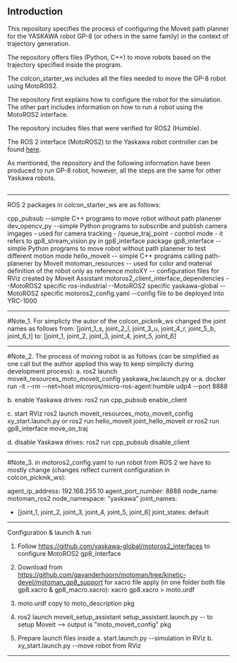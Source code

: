 
## Introduction

This repository specifies the process of configuring the Moveit path planner for the YASKAWA robot GP-8 (or others in the same family)
in the context of trajectory generation. 

The repository offers files (Python, C++) to move robots based on the trajectory specified inside the program.

The colcon_starter_ws includes all the files needed to move the GP-8 robot using MotoROS2.

The repository first explains how to configure the robot for the simulation. The other part includes information on how to run a robot using the MotoROS2 interface.

The repository includes files that were verified for ROS2 (Humble).

The ROS 2 interface (MotoROS2) to the Yaskawa robot controller can be found [here](https://github.com/Yaskawa-Global/motoros2).

As mentioned, the repository and the following information have been produced to run GP-8 robot, however, all the steps are the same for other Yaskawa robots.

##
---

ROS 2 packages in colcon_starter_ws are as follows:

cpp_pubsub --simple C++ programs to move robot without path planener
dev_opencv_py --simple Python programs to subscribe and publish camera imgages - used for camera tracking -  /queue_traj_point - control mode - it refers to gp8_stream_vision.py  in gp8_interface package
gp8_interface --simple Python programs to move robot without path planener to test different motion mode
hello_moveit -- simple C++ programs calling path-planener by Moveit
motoman_resources -- used for color and material definition of the robot only as reference
motoXY -- configuration files for RViz created by Moveit Assistant 
motoros2_client_interface_dependencies --MotoROS2 specific 
ros-industrial --MotoROS2 specific
yaskawa-global --MotoROS2 specific
motoros2_config.yaml --config file to be deployed into YRC-1000

---

#Note_1.
For simplicty the autor of the colcon_picknik_ws changed the joint names as follows
from:
[joint_1_s, joint_2_l, joint_3_u, joint_4_r, joint_5_b, joint_6_t]
to:
[joint_1, joint_2, joint_3, joint_4, joint_5, joint_6]

---

#Note_2.
The process of moving robot is as follows (can be simplified as one call but the author applied this way to keep simplicty during development process):
a. ros2 launch moveit_resources_moto_moveit_config  yaskawa_hw.launch.py
or
a. docker run -it --rm --net=host microros/micro-ros-agent:humble udp4 --port 8888

b. enable Yaskawa drives:
ros2 run cpp_pubsub enable_client

c. start RViz
ros2 launch moveit_resources_moto_moveit_config  xy_start.launch.py 
or
ros2 run hello_moveit joint_hello_moveit
or
ros2 run gp8_interface move_on_traj

d. disable Yaskawa drives:
ros2 run cpp_pubsub disable_client

---

#Note_3.
in motoros2_config.yaml to run robot from ROS 2 we have to mostly change (changes reflect current configuration in colcon_picknik_ws):

agent_ip_address: 192.168.255.10
agent_port_number: 8888
node_name: motoman_ros2
node_namespace: "yaskawa"
joint_names:
  - [joint_1, joint_2, joint_3,
     joint_4, joint_5, joint_6]
joint_states: default

---

Configuration & launch & run

1. Follow https://github.com/yaskawa-global/motoros2_interfaces  to configure MotoROS2 gp8_interface

2. Download from https://github.com/gavanderhoorn/motoman/tree/kinetic-devel/motoman_gp8_support
for xacro file apply (in one folder both file gp8.xacro & gp8_macro.xacro):
xacro gp8.xacro > moto.urdf

3. moto.urdf copy to moto_description pkg

4. ros2 launch moveit_setup_assistant setup_assistant.launch.py -- to setup Moveit --> output is "moto_moveit_config" pkg

5. Prepare launch files inside 
a. start.launch.py --simulation in RViz
b. xy_start.launch.py --move robot from RViz

---
